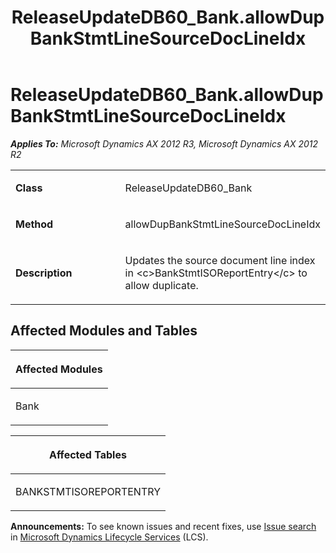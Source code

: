 ﻿---
title: ReleaseUpdateDB60_Bank.allowDupBankStmtLineSourceDocLineIdx
TOCTitle: ReleaseUpdateDB60_Bank.allowDupBankStmtLineSourceDocLineIdx
ms:assetid: bed72cf4-7f5c-a72f-06e5-9747b1425f43
ms:mtpsurl: https://msdn.microsoft.com/en-us/library/JJ686723(v=AX.60)
ms:contentKeyID: 49710921
ms.date: 05/18/2015
mtps_version: v=AX.60
---

# ReleaseUpdateDB60\_Bank.allowDupBankStmtLineSourceDocLineIdx 


_**Applies To:** Microsoft Dynamics AX 2012 R3, Microsoft Dynamics AX 2012 R2_

<table>
<colgroup>
<col style="width: 50%" />
<col style="width: 50%" />
</colgroup>
<tbody>
<tr class="odd">
<td><p><strong>Class</strong></p></td>
<td><p>ReleaseUpdateDB60_Bank</p></td>
</tr>
<tr class="even">
<td><p><strong>Method</strong></p></td>
<td><p>allowDupBankStmtLineSourceDocLineIdx</p></td>
</tr>
<tr class="odd">
<td><p><strong>Description</strong></p></td>
<td><p>Updates the source document line index in &lt;c&gt;BankStmtISOReportEntry&lt;/c&gt; to allow duplicate.</p></td>
</tr>
</tbody>
</table>


## Affected Modules and Tables

<table>
<colgroup>
<col style="width: 100%" />
</colgroup>
<thead>
<tr class="header">
<th><p>Affected Modules</p></th>
</tr>
</thead>
<tbody>
<tr class="odd">
<td><p>Bank</p></td>
</tr>
</tbody>
</table>


<table>
<colgroup>
<col style="width: 100%" />
</colgroup>
<thead>
<tr class="header">
<th><p>Affected Tables</p></th>
</tr>
</thead>
<tbody>
<tr class="odd">
<td><p>BANKSTMTISOREPORTENTRY</p></td>
</tr>
</tbody>
</table>

  
**Announcements:** To see known issues and recent fixes, use [Issue search](http://go.microsoft.com/fwlink/?linkid=389258) in [Microsoft Dynamics Lifecycle Services](http://go.microsoft.com/fwlink/?linkid=306505) (LCS).

